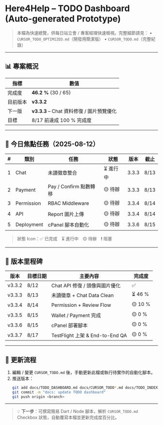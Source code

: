 # Here4Help – TODO Dashboard (Auto-generated Prototype)

> 本檔為快速總覽，供每日站立會 / 專案經理快速檢視。完整細節請見：
> • `CURSOR_TODO_OPTIMIZED.md`（開發用簡潔版）
> • `CURSOR_TODO.md`（完整紀錄）

---

## 📊 專案概況

| 指標 | 數值 |
|------|------|
| 完成度 | **46.2 %** (30 / 65) |
| 目前版本 | **v3.3.2** |
| 下一版 | **v3.3.3** – Chat 資料修復 / 圖片預覽優化 |
| 目標 | 8/17 前達成 100 % 完成度 |

---

## 🎯 今日焦點任務（2025-08-12）

| # | 類別 | 任務 | 狀態 | 版本 | 截止 |
|---|------|------|------|------|------|
| 1 | Chat | 未讀徽章整合 | ⏳ 進行中 | 3.3.3 | 8/13 |
| 2 | Payment | Pay / Confirm 點數轉移 | 🟡 待辦 | 3.3.3 | 8/13 |
| 3 | Permission | RBAC Middleware | 🟡 待辦 | 3.3.4 | 8/14 |
| 4 | API | Report 圖片上傳 | 🟡 待辦 | 3.3.4 | 8/14 |
| 5 | Deployment | cPanel 腳本自動化 | 🟡 待辦 | 3.3.6 | 8/15 |

> 狀態 Icon：✅ 已完成 ⏳ 進行中 🟡 待辦 ❗ 阻塞

---

## 🔄 版本里程碑

| 版本 | 目標日期 | 主要內容 | 完成度 |
|-------|----------|----------|--------|
| v3.3.2 | 8/12 | Chat API 修復 / 頭像與圖片優化 | ✅ |
| v3.3.3 | 8/13 | 未讀徽章 + Chat Data Clean | ⏳ 46 % |
| v3.3.4 | 8/14 | Permission + Review Flow | 🟡 10 % |
| v3.3.5 | 8/15 | Wallet / Payment 完成 | 🟡 0 % |
| v3.3.6 | 8/15 | cPanel 部署腳本 | 🟡 0 % |
| v3.3.7 | 8/17 | TestFlight 上架 & End-to-End QA | 🟡 0 % |

---

## 📝 更新流程

1. 編輯 / 變更 `CURSOR_TODO.md` 後，手動更新此檔或執行待實作的自動化腳本。
2. 推送版本：
   ```bash
   git add docs/TODO_DASHBOARD.md docs/CURSOR_TODO*.md docs/TODO_INDEX.md
   git commit -m "docs: update TODO dashboard"
   git push origin <branch>
   ```

---

> 💡 **下一步**：可撰寫簡易 Dart / Node 腳本，解析 `CURSOR_TODO.md` Checkbox 狀態，自動覆寫本檔並更新完成度百分比。